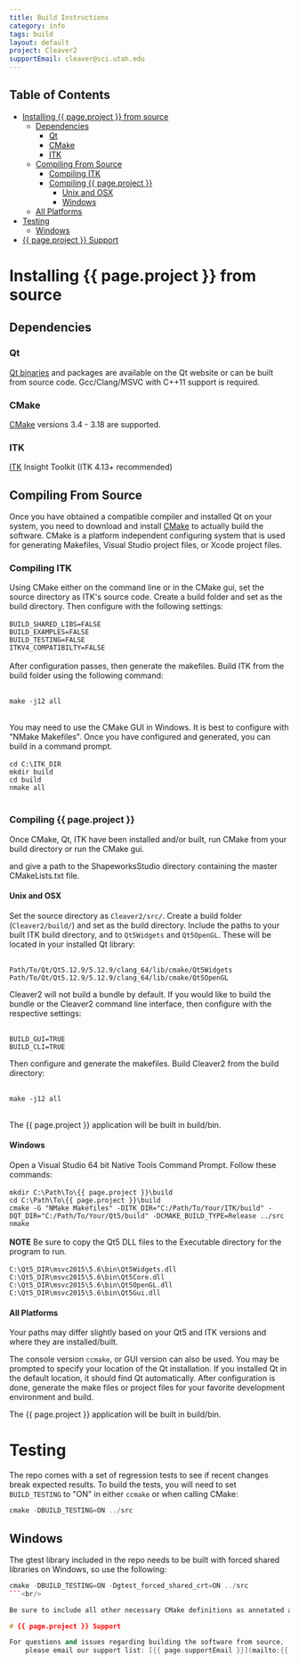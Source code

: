 ```yaml
---
title: Build Instructions
category: info
tags: build
layout: default
project: Cleaver2
supportEmail: cleaver@sci.utah.edu
---
```


## Table of Contents

* [Installing {{ page.project }} from source](#installing-cleaver2-from-source)
  * [Dependencies](#dependencies)
    * [Qt](#qt)
    * [CMake](#cmake)
    * [ITK](#itk)
  * [Compiling From Source](#compiling-from-source)
    * [Compiling ITK](#compiling-itk)
    * [Compiling {{ page.project }}](#compiling-cleaver2)
      * [Unix and OSX](#unix-and-osx)
      * [Windows](#windows)
  * [All Platforms](#all-platforms)
* [Testing](#testing)
  * [Windows](#windows)
* [{{ page.project }} Support](#cleaver2-support)

# Installing {{ page.project }} from source

## Dependencies

### Qt

[Qt binaries](https://www.qt.io/) and packages are available on the Qt website or can be built 
from source code. Gcc/Clang/MSVC with C++11 support is required.

### CMake

[CMake](https://cmake.org/) versions 3.4 - 3.18 are supported.

### ITK

[ITK](http://www.itk.org/) Insight Toolkit (ITK 4.13+ recommended) 


## Compiling From Source

Once you have obtained a compatible compiler and installed Qt on your system, you need to
download and install [CMake](http://www.cmake.org/) to actually build the software.
CMake is a platform independent configuring system that is used for generating Makefiles, Visual Studio project files, or Xcode project files.

### Compiling ITK

Using CMake either on the command line or in the CMake gui, set the source directory as ITK's source code. Create a build folder and set as the build directory. Then configure with the following settings:
<br/><br/>
``` BUILD_SHARED_LIBS=FALSE ``` <br/>
``` BUILD_EXAMPLES=FALSE ``` <br/>
``` BUILD_TESTING=FALSE ``` <br/>
``` ITKV4_COMPATIBILTY=FALSE ``` <br/>
<br/>
After configuration passes, then generate the makefiles. Build ITK from the build folder using the following command:
<br/><br/>

``` make -j12 all ``` <br/>
<br/>

You may need to use the CMake GUI in Windows. It is best to configure with "NMake Makefiles". Once you have configured and generated, you can build in a command prompt.
<br/><br/>
``` cd C:\ITK_DIR ``` <br/>
``` mkdir build ``` <br/>
``` cd build ``` <br/>
``` nmake all ``` <br/>
<br/>

### Compiling {{ page.project }}
Once CMake, Qt, ITK have been installed and/or built, run CMake from your build directory or run the CMake gui. 

and give a path to the ShapeworksStudio directory containing the master CMakeLists.txt file.

#### Unix and OSX

Set the source directory as ``` Cleaver2/src/ ```. Create a build folder (```Cleaver2/build/```) and set as the build directory. Include the paths to your built ITK build directory, and to ```Qt5Widgets``` and ```Qt5OpenGL```. These will be located in your installed Qt library:
<br/><br/>

```Path/To/Qt/Qt5.12.9/5.12.9/clang_64/lib/cmake/Qt5Widgets``` <br/>
```Path/To/Qt/Qt5.12.9/5.12.9/clang_64/lib/cmake/Qt5OpenGL``` <br/>

Cleaver2 will not build a bundle by default. If you would like to build the bundle or the Cleaver2 command line interface, then configure with the respective settings:
<br/><br/>

``` BUILD_GUI=TRUE ``` <br/>
``` BUILD_CLI=TRUE ``` <br/>

Then configure and generate the makefiles. Build Cleaver2 from the build directory:
<br/><br/>

``` make -j12 all ``` <br/>
<br/>

The {{ page.project }} application will be built in build/bin.

#### Windows
Open a Visual Studio 64 bit Native Tools Command Prompt.
Follow these commands:
<br/><br/>
``` mkdir C:\Path\To\{{ page.project }}\build ``` <br/>
``` cd C:\Path\To\{{ page.project }}\build ``` <br/>
``` cmake -G "NMake Makefiles" -DITK_DIR="C:/Path/To/Your/ITK/build" -DQT_DIR="C:/Path/To/Your/Qt5/build" -DCMAKE_BUILD_TYPE=Release ../src ``` <br/>
``` nmake ``` <br/>
<br/>
**NOTE** Be sure to copy the Qt5 DLL files to the Executable directory for the program to run.
<br/><br/>
``` C:\Qt5_DIR\msvc2015\5.6\bin\Qt5Widgets.dll ``` <br/>
``` C:\Qt5_DIR\msvc2015\5.6\bin\Qt5Core.dll ``` <br/>
``` C:\Qt5_DIR\msvc2015\5.6\bin\Qt5OpenGL.dll ``` <br/>
``` C:\Qt5_DIR\msvc2015\5.6\bin\Qt5Gui.dll ``` <br/>

#### All Platforms
Your paths may differ slightly based on your Qt5 and ITK versions and where they are installed/built.

The console version ``ccmake``, or GUI version can also be used.
You may be prompted to specify your location of the Qt installation.
If you installed Qt in the default location, it should find Qt automatically.
After configuration is done, generate the make files or project files for your favorite
development environment and build.

The {{ page.project }} application will be built in build/bin.

# Testing

The repo comes with a set of regression tests to see if recent
changes break expected results. To build the tests, you will
need to set <code>BUILD_TESTING</code> to "ON" in either
<code>ccmake</code> or when calling CMake:

```c++
cmake -DBUILD_TESTING=ON ../src
```

## Windows
The gtest library included in the repo needs to be
built with forced shared libraries on Windows, so use the following:

```c++
cmake -DBUILD_TESTING=ON -Dgtest_forced_shared_crt=ON ../src
```<br/>

Be sure to include all other necessary CMake definitions as annotated above.

# {{ page.project }} Support

For questions and issues regarding building the software from source,
    please email our support list: [{{ page.supportEmail }}](mailto:{{ page.supportEmail }})
